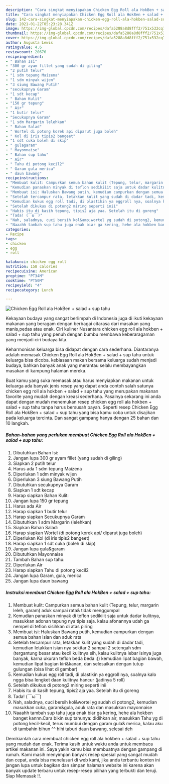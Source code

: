 ```yaml
---
description: "Cara singkat menyiapakan Chicken Egg Roll ala HokBen + salad + sup tahu Teruji"
title: "Cara singkat menyiapakan Chicken Egg Roll ala HokBen + salad + sup tahu Teruji"
slug: 142-cara-singkat-menyiapakan-chicken-egg-roll-ala-hokben-salad-sup-tahu-teruji
date: 2021-01-22T05:23:28.341Z
image: https://img-global.cpcdn.com/recipes/dafa5288a8d8fff2/751x532cq70/chicken-egg-roll-ala-hokben-salad-sup-tahu-foto-resep-utama.jpg
thumbnail: https://img-global.cpcdn.com/recipes/dafa5288a8d8fff2/751x532cq70/chicken-egg-roll-ala-hokben-salad-sup-tahu-foto-resep-utama.jpg
cover: https://img-global.cpcdn.com/recipes/dafa5288a8d8fff2/751x532cq70/chicken-egg-roll-ala-hokben-salad-sup-tahu-foto-resep-utama.jpg
author: Augusta Lewis
ratingvalue: 4.6
reviewcount: 20676
recipeingredient:
- " Bahan Isi"
- "300 gr ayam fillet yang sudah di giling"
- "2 putih telur"
- "1 sdm tepung Maizena"
- "1 sdm minyak wijen"
- "3 siung Bawang Putih"
- "secukupnya Garam"
- "1 sdt kecap"
- " Bahan Kulit"
- "150 gr tepung"
- " Air"
- "1 butir telur"
- "Secukupnya Garam"
- "1 sdm Margarin lelehkan"
- " Bahan Salad"
- " Wortel di potong korek api diparut juga boleh"
- " Kol di iris tipis2 bangeet"
- "1 sdt cuka boleh di skip"
- " gulagaram"
- " Mayonnaise"
- " Bahan sup tahu"
- " Air"
- " Tahu di potong kecil2"
- " Garam gula merica"
- " daun bawang"
recipeinstructions:
- "Membuat kulit: Campurkan semua bahan kulit (Tepung, telur, margarin leleh, garam) aduk sampai rata&amp; tidak menggumpal"
- "Kemudian panaskan minyak di teflon sedikiiit saja untuk dadar kulitnya, masukkan adonan tepung nya tipis saja. kalau afonannya udah ga nempel di teflon sisihkan di atas piring"
- "Membuat isi: Haluskan Bawang putih, kemudian campurkan dengan semua bahan isian dan aduk rata"
- "Setelah tercampur rata, letakkan kulit yang sudah di dadar tadi, kemudian letakkan isian nya sekitar 2 sampai 2 setengah sdm (tergantung besar atau kecil kulitnya sih, kalau kulitnya lebar isinya juga banyak, karna ukuran teflon beda beda :)) kemudian lipat bagian bawah, kemudian lipat bagian kiri&amp;kanan, dan selesaikan dengan tutup gulungan (bisa lihat di gambar)"
- "Kemudian kukus egg roll tadi, di plastikin ya eggroll nya, soalnya kalo ngga bisa lengket daan kulitnya hancur (jadinya 5 roll)"
- "Setelah dikukus di potong2 miring seperti inii"
- "Habis itu di kasih tepung, tipis2 aja yaa. Setelah itu di goreng"
- "Tada! (￣ω￣)"
- "Nah, saladnya, cuci bersih kol&amp;wortel yg sudah di potong2, kemudian masukkan cuka, garam&amp;gula, aduk rata dan masukkan mayonnaise"
- "Naaahh tambah sup tahu juga enak biar ga kering, hehe ala hokben banget kannn.Cara bikin sup tahunya: didihkan air, masukkan Tahu yg di potong kecil-kecil, terus mumbui dengan garam gula&amp; merica, kalau aku di tambahin bihun ^^ hihi taburi daun bawang, selesai deh"
categories:
- Recipe
tags:
- chicken
- egg
- roll

katakunci: chicken egg roll 
nutrition: 158 calories
recipecuisine: American
preptime: "PT34M"
cooktime: "PT50M"
recipeyield: "4"
recipecategory: Lunch

---
```



![Chicken Egg Roll ala HokBen + salad + sup tahu](https://img-global.cpcdn.com/recipes/dafa5288a8d8fff2/751x532cq70/chicken-egg-roll-ala-hokben-salad-sup-tahu-foto-resep-utama.jpg)

Kekayaan budaya yang sangat berlimpah di Indonesia juga di ikuti kekayaan makanan yang beragam dengan berbagai citarasa dari masakan yang manis,pedas atau enak. Ciri kuliner Nusantara chicken egg roll ala hokben + salad + sup tahu yang penuh dengan bumbu membawa keberaragaman yang menjadi ciri budaya kita.


Keharmonisan keluarga bisa didapat dengan cara sederhana. Diantaranya adalah memasak Chicken Egg Roll ala HokBen + salad + sup tahu untuk keluarga bisa dicoba. kebiasaan makan bersama keluarga sudah menjadi budaya, bahkan banyak anak yang merantau selalu membayangkan masakan di kampung halaman mereka.



Buat kamu yang suka memasak atau harus menyiapkan makanan untuk keluarga ada banyak jenis resep yang dapat anda contoh salah satunya chicken egg roll ala hokben + salad + sup tahu yang merupakan makanan favorite yang mudah dengan kreasi sederhana. Pasalnya sekarang ini anda dapat dengan mudah menemukan resep chicken egg roll ala hokben + salad + sup tahu tanpa harus bersusah payah.
Seperti resep Chicken Egg Roll ala HokBen + salad + sup tahu yang bisa kamu coba untuk disajikan pada keluarga tercinta. Dan sangat gampang hanya dengan 25 bahan dan 10 langkah.


<!--inarticleads1-->

##### Bahan-bahan yang perlukan membuat Chicken Egg Roll ala HokBen + salad + sup tahu:

1. Dibutuhkan  Bahan Isi:
1. Jangan lupa 300 gr ayam fillet (yang sudah di giling)
1. Siapkan 2 putih telur
1. Harus ada 1 sdm tepung Maizena
1. Diperlukan 1 sdm minyak wijen
1. Diperlukan 3 siung Bawang Putih
1. Dibutuhkan secukupnya Garam
1. Siapkan 1 sdt kecap
1. Harap siapkan  Bahan Kulit:
1. Jangan lupa 150 gr tepung
1. Harus ada  Air
1. Harap siapkan 1 butir telur
1. Harap siapkan Secukupnya Garam
1. Dibutuhkan 1 sdm Margarin (lelehkan)
1. Siapkan  Bahan Salad:
1. Harap siapkan  Wortel (di potong korek api/ diparut juga boleh)
1. Diperlukan  Kol (di iris tipis2 bangeet)
1. Harap siapkan 1 sdt cuka (boleh di skip)
1. Jangan lupa  gula&amp;garam
1. Dibutuhkan  Mayonnaise
1. Tambah  Bahan sup tahu:
1. Diperlukan  Air
1. Harap siapkan  Tahu di potong kecil2
1. Jangan lupa  Garam, gula, merica
1. Jangan lupa  daun bawang




<!--inarticleads2-->

##### Instruksi membuat  Chicken Egg Roll ala HokBen + salad + sup tahu:

1. Membuat kulit: Campurkan semua bahan kulit (Tepung, telur, margarin leleh, garam) aduk sampai rata&amp; tidak menggumpal
1. Kemudian panaskan minyak di teflon sedikiiit saja untuk dadar kulitnya, masukkan adonan tepung nya tipis saja. kalau afonannya udah ga nempel di teflon sisihkan di atas piring
1. Membuat isi: Haluskan Bawang putih, kemudian campurkan dengan semua bahan isian dan aduk rata
1. Setelah tercampur rata, letakkan kulit yang sudah di dadar tadi, kemudian letakkan isian nya sekitar 2 sampai 2 setengah sdm (tergantung besar atau kecil kulitnya sih, kalau kulitnya lebar isinya juga banyak, karna ukuran teflon beda beda :)) kemudian lipat bagian bawah, kemudian lipat bagian kiri&amp;kanan, dan selesaikan dengan tutup gulungan (bisa lihat di gambar)
1. Kemudian kukus egg roll tadi, di plastikin ya eggroll nya, soalnya kalo ngga bisa lengket daan kulitnya hancur (jadinya 5 roll)
1. Setelah dikukus di potong2 miring seperti inii
1. Habis itu di kasih tepung, tipis2 aja yaa. Setelah itu di goreng
1. Tada! (￣ω￣)
1. Nah, saladnya, cuci bersih kol&amp;wortel yg sudah di potong2, kemudian masukkan cuka, garam&amp;gula, aduk rata dan masukkan mayonnaise
1. Naaahh tambah sup tahu juga enak biar ga kering, hehe ala hokben banget kannn.Cara bikin sup tahunya: didihkan air, masukkan Tahu yg di potong kecil-kecil, terus mumbui dengan garam gula&amp; merica, kalau aku di tambahin bihun ^^ hihi taburi daun bawang, selesai deh




Demikianlah cara membuat chicken egg roll ala hokben + salad + sup tahu yang mudah dan enak. Terima kasih untuk waktu anda untuk membaca artikel makanan ini. Saya yakin kamu bisa membuatnya dengan gampang di rumah. Kami masih menyimpan banyak resep spesial yang sangat mudah dan cepat, anda bisa menelusuri di web kami, jika anda terbantu konten ini jangan lupa untuk bagikan dan simpan halaman website ini karena akan banyak update terbaru untuk resep-resep pilihan yang terbukti dan teruji. Siap Memasak !!. 
